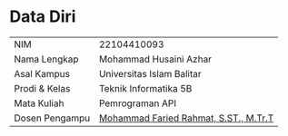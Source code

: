 # Data Diri

|  |  |
|--|--|
| NIM | 22104410093 |
| Nama Lengkap | Mohammad Husaini Azhar |
| Asal Kampus | Universitas Islam Balitar |
| Prodi & Kelas | Teknik Informatika 5B |
| Mata Kuliah | Pemrograman API |
| Dosen Pengampu | [Mohammad Faried Rahmat, S.ST., M.Tr.T](https://github.com/fariedrahmat) |
